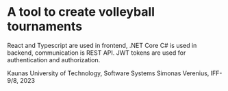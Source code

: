 # A tool to create volleyball tournaments
  React and Typescript are used in frontend, .NET Core C# is used in backend, communication is REST API. JWT tokens are used for authentication and authorization.

  Kaunas University of Technology, Software Systems
  Simonas Verenius, IFF-9/8, 2023